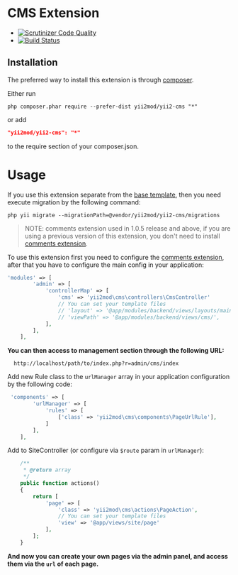 CMS Extension
========================
* [![Scrutinizer Code Quality](https://scrutinizer-ci.com/g/yii2mod/yii2-cms/badges/quality-score.png?b=master)](https://scrutinizer-ci.com/g/yii2mod/yii2-cms/?branch=master) 
* [![Build Status](https://scrutinizer-ci.com/g/yii2mod/yii2-cms/badges/build.png?b=master)](https://scrutinizer-ci.com/g/yii2mod/yii2-cms/build-status/master)


Installation
------------

The preferred way to install this extension is through [composer](http://getcomposer.org/download/).

Either run

```
php composer.phar require --prefer-dist yii2mod/yii2-cms "*"
```

or add

```json
"yii2mod/yii2-cms": "*"
```

to the require section of your composer.json.


Usage
======================================
If you use this extension separate from the [base template](https://github.com/yii2mod/base), then you need execute migration by the following command:
```
php yii migrate --migrationPath=@vendor/yii2mod/yii2-cms/migrations
```

> NOTE: comments extension used in 1.0.5 release and above, if you are using a previous version of this extension, you don't need to install [comments extension](https://github.com/yii2mod/yii2-comments).

To use this extension first you need to configure the [comments extension](https://github.com/yii2mod/yii2-comments), after that you have to configure the main config in your application:
```php
'modules' => [
        'admin' => [
            'controllerMap' => [
                'cms' => 'yii2mod\cms\controllers\CmsController'
                // You can set your template files
                // 'layout' => '@app/modules/backend/views/layouts/main',
                // 'viewPath' => '@app/modules/backend/views/cms/',
            ],
        ],
    ],
```
**You can then access to management section through the following URL:**
  ```
    http://localhost/path/to/index.php?r=admin/cms/index
  ```
Add new Rule class to the `urlManager` array in your application configuration by the following code:
```php
 'components' => [
        'urlManager' => [
            'rules' => [
                ['class' => 'yii2mod\cms\components\PageUrlRule'],
            ]
        ],
    ],
```
Add to SiteController (or configure via `$route` param in `urlManager`):
```php
    /**
     * @return array
     */
    public function actions()
    {
        return [
            'page' => [
                'class' => 'yii2mod\cms\actions\PageAction',
                // You can set your template files
                'view' => '@app/views/site/page'
            ],
        ];
    }
```

**And now you can create your own pages via the admin panel, and access them via the `url` of each page.**
